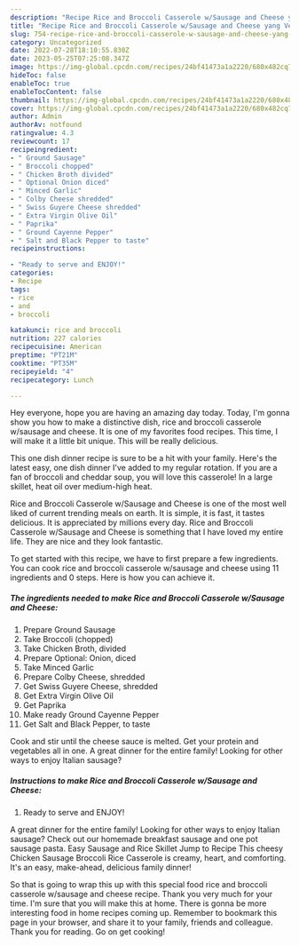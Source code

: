 ```yaml
---
description: "Recipe Rice and Broccoli Casserole w/Sausage and Cheese yang Very Delicious"
title: "Recipe Rice and Broccoli Casserole w/Sausage and Cheese yang Very Delicious"
slug: 754-recipe-rice-and-broccoli-casserole-w-sausage-and-cheese-yang-very-delicious
category: Uncategorized
date: 2022-07-28T18:10:55.830Z
date: 2023-05-25T07:25:08.347Z
image: https://img-global.cpcdn.com/recipes/24bf41473a1a2220/680x482cq70/rice-and-broccoli-casserole-wsausage-and-cheese-recipe-main-photo.jpg
hideToc: false
enableToc: true
enableTocContent: false
thumbnail: https://img-global.cpcdn.com/recipes/24bf41473a1a2220/680x482cq70/rice-and-broccoli-casserole-wsausage-and-cheese-recipe-main-photo.jpg
cover: https://img-global.cpcdn.com/recipes/24bf41473a1a2220/680x482cq70/rice-and-broccoli-casserole-wsausage-and-cheese-recipe-main-photo.jpg
author: Admin
authorAv: notfound
ratingvalue: 4.3
reviewcount: 17
recipeingredient:
- " Ground Sausage"
- " Broccoli chopped"
- " Chicken Broth divided"
- " Optional Onion diced"
- " Minced Garlic"
- " Colby Cheese shredded"
- " Swiss Guyere Cheese shredded"
- " Extra Virgin Olive Oil"
- " Paprika"
- " Ground Cayenne Pepper"
- " Salt and Black Pepper to taste"
recipeinstructions:

- "Ready to serve and ENJOY!"
categories:
- Recipe
tags:
- rice
- and
- broccoli

katakunci: rice and broccoli 
nutrition: 227 calories
recipecuisine: American
preptime: "PT21M"
cooktime: "PT35M"
recipeyield: "4"
recipecategory: Lunch

---
```



Hey everyone, hope you are having an amazing day today. Today, I'm gonna show you how to make a distinctive dish, rice and broccoli casserole w/sausage and cheese. It is one of my favorites food recipes. This time, I will make it a little bit unique. This will be really delicious.

This one dish dinner recipe is sure to be a hit with your family. Here&#39;s the latest easy, one dish dinner I&#39;ve added to my regular rotation. If you are a fan of broccoli and cheddar soup, you will love this casserole! In a large skillet, heat oil over medium-high heat.

Rice and Broccoli Casserole w/Sausage and Cheese is one of the most well liked of current trending meals on earth. It is simple, it is fast, it tastes delicious. It is appreciated by millions every day. Rice and Broccoli Casserole w/Sausage and Cheese is something that I have loved my entire life. They are nice and they look fantastic.


To get started with this recipe, we have to first prepare a few ingredients. You can cook rice and broccoli casserole w/sausage and cheese using 11 ingredients and 0 steps. Here is how you can achieve it.

<!--inarticleads1-->

##### The ingredients needed to make Rice and Broccoli Casserole w/Sausage and Cheese:

1. Prepare  Ground Sausage
1. Take  Broccoli (chopped)
1. Take  Chicken Broth, divided
1. Prepare  Optional: Onion, diced
1. Take  Minced Garlic
1. Prepare  Colby Cheese, shredded
1. Get  Swiss Guyere Cheese, shredded
1. Get  Extra Virgin Olive Oil
1. Get  Paprika
1. Make ready  Ground Cayenne Pepper
1. Get  Salt and Black Pepper, to taste


Cook and stir until the cheese sauce is melted. Get your protein and vegetables all in one. A great dinner for the entire family! Looking for other ways to enjoy Italian sausage? 

<!--inarticleads2-->

##### Instructions to make Rice and Broccoli Casserole w/Sausage and Cheese:


1. Ready to serve and ENJOY!

A great dinner for the entire family! Looking for other ways to enjoy Italian sausage? Check out our homemade breakfast sausage and one pot sausage pasta. Easy Sausage and Rice Skillet Jump to Recipe This cheesy Chicken Sausage Broccoli Rice Casserole is creamy, heart, and comforting. It&#39;s an easy, make-ahead, delicious family dinner! 

So that is going to wrap this up with this special food rice and broccoli casserole w/sausage and cheese recipe. Thank you very much for your time. I'm sure that you will make this at home. There is gonna be more interesting food in home recipes coming up. Remember to bookmark this page in your browser, and share it to your family, friends and colleague. Thank you for reading. Go on get cooking!
